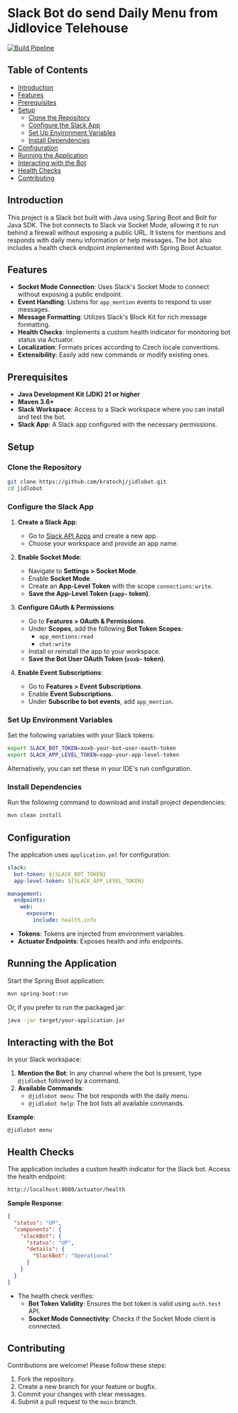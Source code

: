 # Slack Bot do send Daily Menu from Jidlovice Telehouse

[![Build Pipeline](https://github.com/kratochj/jidlobot/actions/workflows/docker-publish.yml/badge.svg?branch=main)](https://github.com/kratochj/jidlobot/actions/workflows/docker-publish.yml)

## Table of Contents

- [Introduction](#introduction)
- [Features](#features)
- [Prerequisites](#prerequisites)
- [Setup](#setup)
    - [Clone the Repository](#clone-the-repository)
    - [Configure the Slack App](#configure-the-slack-app)
    - [Set Up Environment Variables](#set-up-environment-variables)
    - [Install Dependencies](#install-dependencies)
- [Configuration](#configuration)
- [Running the Application](#running-the-application)
- [Interacting with the Bot](#interacting-with-the-bot)
- [Health Checks](#health-checks)
- [Contributing](#contributing)

## Introduction

This project is a Slack bot built with Java using Spring Boot and Bolt for Java SDK. The bot connects to Slack via Socket Mode, allowing it to run behind a firewall without exposing a public URL. It listens for mentions and responds with daily menu information or help messages. The bot also includes a health check endpoint implemented with Spring Boot Actuator.

## Features

- **Socket Mode Connection**: Uses Slack's Socket Mode to connect without exposing a public endpoint.
- **Event Handling**: Listens for `app_mention` events to respond to user messages.
- **Message Formatting**: Utilizes Slack's Block Kit for rich message formatting.
- **Health Checks**: Implements a custom health indicator for monitoring bot status via Actuator.
- **Localization**: Formats prices according to Czech locale conventions.
- **Extensibility**: Easily add new commands or modify existing ones.

## Prerequisites

- **Java Development Kit (JDK) 21 or higher**
- **Maven 3.6+**
- **Slack Workspace**: Access to a Slack workspace where you can install and test the bot.
- **Slack App**: A Slack app configured with the necessary permissions.

## Setup

### Clone the Repository

```bash
git clone https://github.com/kratochj/jidlobot.git
cd jidlobot
```

### Configure the Slack App

1. **Create a Slack App**:
    - Go to [Slack API Apps](https://api.slack.com/apps) and create a new app.
    - Choose your workspace and provide an app name.

2. **Enable Socket Mode**:
    - Navigate to **Settings > Socket Mode**.
    - Enable **Socket Mode**.
    - Create an **App-Level Token** with the scope `connections:write`.
    - **Save the App-Level Token (`xapp-` token)**.

3. **Configure OAuth & Permissions**:
    - Go to **Features > OAuth & Permissions**.
    - Under **Scopes**, add the following **Bot Token Scopes**:
        - `app_mentions:read`
        - `chat:write`
    - Install or reinstall the app to your workspace.
    - **Save the Bot User OAuth Token (`xoxb-` token)**.

4. **Enable Event Subscriptions**:
    - Go to **Features > Event Subscriptions**.
    - Enable **Event Subscriptions**.
    - Under **Subscribe to bot events**, add `app_mention`.

### Set Up Environment Variables

Set the following variables with your Slack tokens:

```bash
export SLACK_BOT_TOKEN=xoxb-your-bot-user-oauth-token
export SLACK_APP_LEVEL_TOKEN=xapp-your-app-level-token
```

Alternatively, you can set these in your IDE's run configuration.

### Install Dependencies

Run the following command to download and install project dependencies:

```bash
mvn clean install
```

## Configuration

The application uses `application.yml` for configuration:

```yaml
slack:
  bot-token: ${SLACK_BOT_TOKEN}
  app-level-token: ${SLACK_APP_LEVEL_TOKEN}

management:
  endpoints:
    web:
      exposure:
        include: health,info
```

- **Tokens**: Tokens are injected from environment variables.
- **Actuator Endpoints**: Exposes health and info endpoints.

## Running the Application

Start the Spring Boot application:

```bash
mvn spring-boot:run
```

Or, if you prefer to run the packaged jar:

```bash
java -jar target/your-application.jar
```

## Interacting with the Bot

In your Slack workspace:

1. **Mention the Bot**: In any channel where the bot is present, type `@jidlobot` followed by a command.
2. **Available Commands**:
    - `@jidlobot menu`: The bot responds with the daily menu.
    - `@jidlobot help`: The bot lists all available commands.

**Example**:

```
@jidlobot menu
```

## Health Checks

The application includes a custom health indicator for the Slack bot. Access the health endpoint:

```bash
http://localhost:8080/actuator/health
```

**Sample Response**:

```json
{
  "status": "UP",
  "components": {
    "slackBot": {
      "status": "UP",
      "details": {
        "SlackBot": "Operational"
      }
    }
  }
}
```

- The health check verifies:
    - **Bot Token Validity**: Ensures the bot token is valid using `auth.test` API.
    - **Socket Mode Connectivity**: Checks if the Socket Mode client is connected.

## Contributing

Contributions are welcome! Please follow these steps:

1. Fork the repository.
2. Create a new branch for your feature or bugfix.
3. Commit your changes with clear messages.
4. Submit a pull request to the `main` branch.

